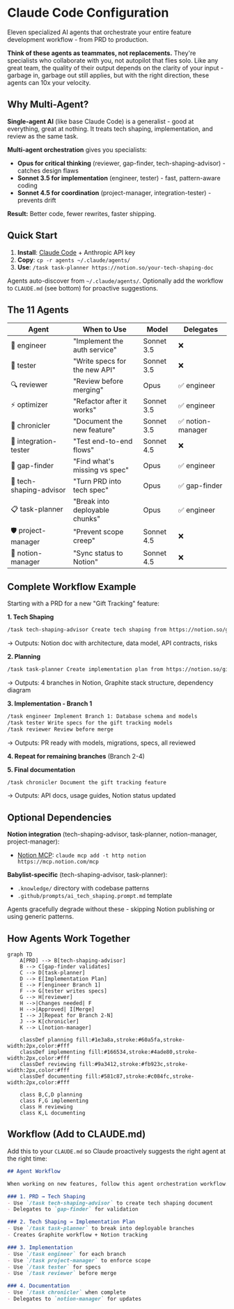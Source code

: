 # Claude Code Configuration

Eleven specialized AI agents that orchestrate your entire feature development workflow - from PRD to production.

**Think of these agents as teammates, not replacements.** They're specialists who collaborate with you, not autopilot that flies solo. Like any great team, the quality of their output depends on the clarity of your input - garbage in, garbage out still applies, but with the right direction, these agents can 10x your velocity.

## Why Multi-Agent?

**Single-agent AI** (like base Claude Code) is a generalist - good at everything, great at nothing. It treats tech shaping, implementation, and review as the same task.

**Multi-agent orchestration** gives you specialists:
- **Opus for critical thinking** (reviewer, gap-finder, tech-shaping-advisor) - catches design flaws
- **Sonnet 3.5 for implementation** (engineer, tester) - fast, pattern-aware coding
- **Sonnet 4.5 for coordination** (project-manager, integration-tester) - prevents drift

**Result:** Better code, fewer rewrites, faster shipping.

## Quick Start

1. **Install**: [Claude Code](https://docs.claude.com/en/docs/claude-code) + Anthropic API key
2. **Copy**: `cp -r agents ~/.claude/agents/`
3. **Use**: `/task task-planner https://notion.so/your-tech-shaping-doc`

Agents auto-discover from `~/.claude/agents/`. Optionally add the workflow to `CLAUDE.md` (see bottom) for proactive suggestions.

## The 11 Agents

| Agent | When to Use | Model | Delegates |
|-------|-------------|-------|-----------|
| 🔨 engineer | "Implement the auth service" | Sonnet 3.5 | ❌ |
| 🧪 tester | "Write specs for the new API" | Sonnet 3.5 | ❌ |
| 🔍 reviewer | "Review before merging" | Opus | ✅ engineer |
| ⚡ optimizer | "Refactor after it works" | Sonnet 3.5 | ✅ engineer |
| 📝 chronicler | "Document the new feature" | Sonnet 3.5 | ✅ notion-manager |
| 🔌 integration-tester | "Test end-to-end flows" | Sonnet 4.5 | ❌ |
| 🔎 gap-finder | "Find what's missing vs spec" | Opus | ✅ engineer |
| 🎨 tech-shaping-advisor | "Turn PRD into tech spec" | Opus | ✅ gap-finder |
| 📋 task-planner | "Break into deployable chunks" | Opus | ✅ engineer |
| 🛡️ project-manager | "Prevent scope creep" | Sonnet 4.5 | ❌ |
| 🔄 notion-manager | "Sync status to Notion" | Sonnet 4.5 | ❌ |

## Complete Workflow Example

Starting with a PRD for a new "Gift Tracking" feature:

**1. Tech Shaping**
```bash
/task tech-shaping-advisor Create tech shaping from https://notion.so/gift-tracking-prd
```
→ Outputs: Notion doc with architecture, data model, API contracts, risks

**2. Planning**
```bash
/task task-planner Create implementation plan from https://notion.so/gift-tracking-tech-shaping
```
→ Outputs: 4 branches in Notion, Graphite stack structure, dependency diagram

**3. Implementation - Branch 1**
```bash
/task engineer Implement Branch 1: Database schema and models
/task tester Write specs for the gift tracking models
/task reviewer Review before merge
```
→ Outputs: PR ready with models, migrations, specs, all reviewed

**4. Repeat for remaining branches** (Branch 2-4)

**5. Final documentation**
```bash
/task chronicler Document the gift tracking feature
```
→ Outputs: API docs, usage guides, Notion status updated

## Optional Dependencies

**Notion integration** (tech-shaping-advisor, task-planner, notion-manager, project-manager):
- [Notion MCP](https://mcp.notion.com/): `claude mcp add -t http notion https://mcp.notion.com/mcp`

**Babylist-specific** (tech-shaping-advisor, task-planner):
- `.knowledge/` directory with codebase patterns
- `.github/prompts/ai_tech_shaping.prompt.md` template

Agents gracefully degrade without these - skipping Notion publishing or using generic patterns.

## How Agents Work Together

```mermaid
graph TD
    A[PRD] --> B[tech-shaping-advisor]
    B --> C[gap-finder validates]
    C --> D[task-planner]
    D --> E[Implementation Plan]
    E --> F[engineer Branch 1]
    F --> G[tester writes specs]
    G --> H[reviewer]
    H -->|Changes needed| F
    H -->|Approved| I[Merge]
    I --> J[Repeat for Branch 2-N]
    J --> K[chronicler]
    K --> L[notion-manager]

    classDef planning fill:#1e3a8a,stroke:#60a5fa,stroke-width:2px,color:#fff
    classDef implementing fill:#166534,stroke:#4ade80,stroke-width:2px,color:#fff
    classDef reviewing fill:#9a3412,stroke:#fb923c,stroke-width:2px,color:#fff
    classDef documenting fill:#581c87,stroke:#c084fc,stroke-width:2px,color:#fff

    class B,C,D planning
    class F,G implementing
    class H reviewing
    class K,L documenting
```

## Workflow (Add to CLAUDE.md)

Add this to your `CLAUDE.md` so Claude proactively suggests the right agent at the right time:

```markdown
## Agent Workflow

When working on new features, follow this agent orchestration workflow:

### 1. PRD → Tech Shaping
- Use `/task tech-shaping-advisor` to create tech shaping document
- Delegates to `gap-finder` for validation

### 2. Tech Shaping → Implementation Plan
- Use `/task task-planner` to break into deployable branches
- Creates Graphite workflow + Notion tracking

### 3. Implementation
- Use `/task engineer` for each branch
- Use `/task project-manager` to enforce scope
- Use `/task tester` for specs
- Use `/task reviewer` before merge

### 4. Documentation
- Use `/task chronicler` when complete
- Delegates to `notion-manager` for updates
```
